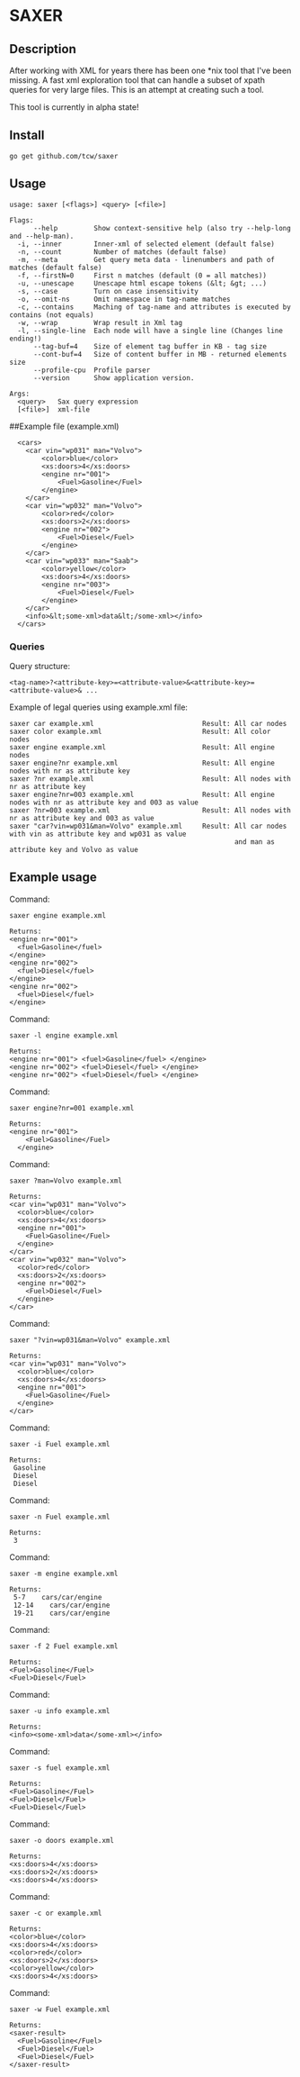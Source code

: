 # SAXER

## Description

After working with XML for years there has been one *nix tool that I've been missing.
A fast xml exploration tool that can handle a subset of xpath queries for very large files.
This is an attempt at creating such a tool.

This tool is currently in alpha state!

## Install

    go get github.com/tcw/saxer

## Usage

    usage: saxer [<flags>] <query> [<file>]

    Flags:
          --help         Show context-sensitive help (also try --help-long and --help-man).
      -i, --inner        Inner-xml of selected element (default false)
      -n, --count        Number of matches (default false)
      -m, --meta         Get query meta data - linenumbers and path of matches (default false)
      -f, --firstN=0     First n matches (default (0 = all matches))
      -u, --unescape     Unescape html escape tokens (&lt; &gt; ...)
      -s, --case         Turn on case insensitivity
      -o, --omit-ns      Omit namespace in tag-name matches
      -c, --contains     Maching of tag-name and attributes is executed by contains (not equals)
      -w, --wrap         Wrap result in Xml tag
      -l, --single-line  Each node will have a single line (Changes line ending!)
          --tag-buf=4    Size of element tag buffer in KB - tag size
          --cont-buf=4   Size of content buffer in MB - returned elements size
          --profile-cpu  Profile parser
          --version      Show application version.

    Args:
      <query>   Sax query expression
      [<file>]  xml-file


##Example file (example.xml)

      <cars>
       	<car vin="wp031" man="Volvo">
       		<color>blue</color>
       		<xs:doors>4</xs:doors>
       		<engine nr="001">
       			<Fuel>Gasoline</Fuel>
       		</engine>
       	</car>
       	<car vin="wp032" man="Volvo">
       		<color>red</color>
       		<xs:doors>2</xs:doors>
       		<engine nr="002">
       			<Fuel>Diesel</Fuel>
       		</engine>
       	</car>
       	<car vin="wp033" man="Saab">
       		<color>yellow</color>
       		<xs:doors>4</xs:doors>
       		<engine nr="003">
       			<Fuel>Diesel</Fuel>
       		</engine>
       	</car>
       	<info>&lt;some-xml>data&lt;/some-xml></info>
      </cars>


### Queries

Query structure:

    <tag-name>?<attribute-key>=<attribute-value>&<attribute-key>=<attribute-value>& ...

Example of legal queries using example.xml file:

    saxer car example.xml                           Result: All car nodes
    saxer color example.xml                         Result: All color nodes
    saxer engine example.xml                        Result: All engine nodes
    saxer engine?nr example.xml                     Result: All engine nodes with nr as attribute key
    saxer ?nr example.xml                           Result: All nodes with nr as attribute key
    saxer engine?nr=003 example.xml                 Result: All engine nodes with nr as attribute key and 003 as value
    saxer ?nr=003 example.xml                       Result: All nodes with nr as attribute key and 003 as value
    saxer "car?vin=wp031&man=Volvo" example.xml     Result: All car nodes with vin as attribute key and wp031 as value
                                                            and man as attribute key and Volvo as value

## Example usage

Command:

    saxer engine example.xml

    Returns:
    <engine nr="001">
      <fuel>Gasoline</fuel>
    </engine>
    <engine nr="002">
      <fuel>Diesel</fuel>
    </engine>
    <engine nr="002">
      <fuel>Diesel</fuel>
    </engine>

Command:

    saxer -l engine example.xml

    Returns:
    <engine nr="001"> <fuel>Gasoline</fuel> </engine>
    <engine nr="002"> <fuel>Diesel</fuel> </engine>
    <engine nr="002"> <fuel>Diesel</fuel> </engine>

Command:

    saxer engine?nr=001 example.xml

    Returns:
    <engine nr="001">
        <Fuel>Gasoline</Fuel>
      </engine>

Command:

    saxer ?man=Volvo example.xml

    Returns:
    <car vin="wp031" man="Volvo">
      <color>blue</color>
      <xs:doors>4</xs:doors>
      <engine nr="001">
        <Fuel>Gasoline</Fuel>
      </engine>
    </car>
    <car vin="wp032" man="Volvo">
      <color>red</color>
      <xs:doors>2</xs:doors>
      <engine nr="002">
        <Fuel>Diesel</Fuel>
      </engine>
    </car>

Command:

    saxer "?vin=wp031&man=Volvo" example.xml

    Returns:
    <car vin="wp031" man="Volvo">
      <color>blue</color>
      <xs:doors>4</xs:doors>
      <engine nr="001">
        <Fuel>Gasoline</Fuel>
      </engine>
    </car>

Command:

    saxer -i Fuel example.xml

    Returns:
     Gasoline
     Diesel
     Diesel

Command:

    saxer -n Fuel example.xml

    Returns:
     3


Command:

    saxer -m engine example.xml

    Returns:
     5-7    cars/car/engine
     12-14    cars/car/engine
     19-21    cars/car/engine

Command:

    saxer -f 2 Fuel example.xml

    Returns:
    <Fuel>Gasoline</Fuel>
    <Fuel>Diesel</Fuel>

Command:

    saxer -u info example.xml

    Returns:
    <info><some-xml>data</some-xml></info>

Command:

    saxer -s fuel example.xml

    Returns:
    <Fuel>Gasoline</Fuel>
    <Fuel>Diesel</Fuel>
    <Fuel>Diesel</Fuel>

Command:

    saxer -o doors example.xml

    Returns:
    <xs:doors>4</xs:doors>
    <xs:doors>2</xs:doors>
    <xs:doors>4</xs:doors>


Command:

    saxer -c or example.xml

    Returns:
    <color>blue</color>
    <xs:doors>4</xs:doors>
    <color>red</color>
    <xs:doors>2</xs:doors>
    <color>yellow</color>
    <xs:doors>4</xs:doors>

Command:

    saxer -w Fuel example.xml

    Returns:
    <saxer-result>
      <Fuel>Gasoline</Fuel>
      <Fuel>Diesel</Fuel>
      <Fuel>Diesel</Fuel>
    </saxer-result>
